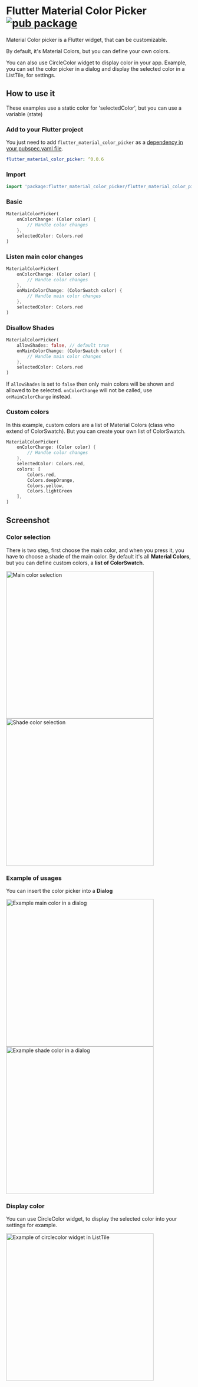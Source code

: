 # Flutter Material Color Picker [![pub package](https://img.shields.io/pub/v/flutter_material_color_picker.svg)](https://pub.dartlang.org/packages/flutter_material_color_picker)

Material Color picker is a Flutter widget, that can be customizable.

By default, it's Material Colors, but you can define your own colors.

You can also use CircleColor widget to display color in your app.
Example, you can set the color picker in a dialog and display the selected color in a ListTile, for settings.

## How to use it

These examples use a static color for 'selectedColor', but you can use a variable (state)

### Add to your Flutter project

You just need to add `flutter_material_color_picker` as a [dependency in your pubspec.yaml file](https://flutter.io/using-packages/).

```yaml
flutter_material_color_picker: ^0.0.6
```

### Import

```dart
import 'package:flutter_material_color_picker/flutter_material_color_picker.dart';
```

### Basic

```dart
MaterialColorPicker(
    onColorChange: (Color color) {
        // Handle color changes
    },
    selectedColor: Colors.red
)
```

### Listen main color changes

```dart
MaterialColorPicker(
    onColorChange: (Color color) {
        // Handle color changes
    },
    onMainColorChange: (ColorSwatch color) {
        // Handle main color changes
    },
    selectedColor: Colors.red
)
```

### Disallow Shades

```dart
MaterialColorPicker(
    allowShades: false, // default true
    onMainColorChange: (ColorSwatch color) {
        // Handle main color changes
    },
    selectedColor: Colors.red
)
```
If `allowShades` is set to `false` then only main colors will be shown and allowed to be selected.
`onColorChange` will not be called, use `onMainColorChange` instead.

### Custom colors

In this example, custom colors are a list of Material Colors (class who extend of ColorSwatch).
But you can create your own list of ColorSwatch.

```dart
MaterialColorPicker(
    onColorChange: (Color color) {
        // Handle color changes
    },
    selectedColor: Colors.red,
    colors: [
        Colors.red,
        Colors.deepOrange,
        Colors.yellow,
        Colors.lightGreen
    ],
)
```

## Screenshot

### Color selection

There is two step, first choose the main color, and when you press it, you have to choose a shade of the main color.
By default it's all **Material Colors**, but you can define custom colors, a **list of ColorSwatch**.

<img title="Main color selection" src="https://github.com/Pyozer/color_picker/blob/master/demo/main_color.png?raw=true" width="400" />

<img title="Shade color selection" src="https://github.com/Pyozer/color_picker/blob/master/demo/shade_color.png?raw=true" width="400" />

### Example of usages

You can insert the color picker into a **Dialog**

<img title="Example main color in a dialog" src="https://github.com/Pyozer/color_picker/blob/master/demo/main_color_dialog.png?raw=true" width="400" />

<img title="Example shade color in a dialog" src="https://github.com/Pyozer/color_picker/blob/master/demo/shade_color_dialog.png?raw=true" width="400" />

### Display color

You can use CircleColor widget, to display the selected color into your settings for example.

<img title="Example of circlecolor widget in ListTile" src="https://github.com/Pyozer/color_picker/blob/master/demo/example_circle_color.png?raw=true" width="400" />
